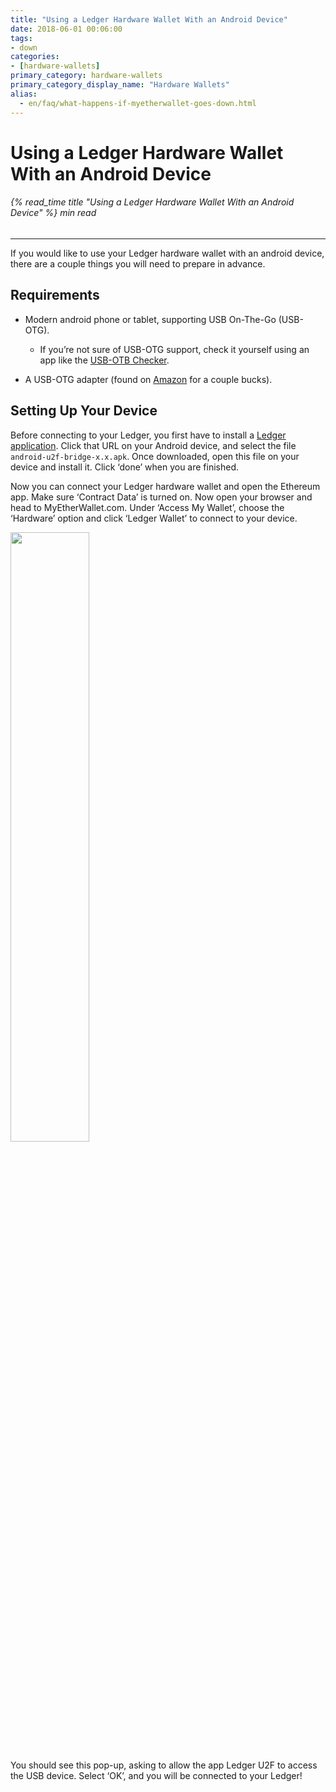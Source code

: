 ```yaml
---
title: "Using a Ledger Hardware Wallet With an Android Device"
date: 2018-06-01 00:06:00
tags:
- down
categories:
- [hardware-wallets]
primary_category: hardware-wallets
primary_category_display_name: "Hardware Wallets"
alias:
  - en/faq/what-happens-if-myetherwallet-goes-down.html
---
```


# **Using a Ledger Hardware Wallet With an Android Device**

###### {% read_time title "Using a Ledger Hardware Wallet With an Android Device" %} min read

* * *

If you would like to use your Ledger hardware wallet with an android device, there are a couple things you will need to prepare in advance.

## **Requirements**

-   Modern android phone or tablet, supporting USB On-The-Go (USB-OTG).
    -   If you’re not sure of USB-OTG support, check it yourself using an app like the [USB-OTB Checker][usbOTG].

-   A USB-OTG adapter (found on [Amazon][usbAdapter] for a couple bucks).

## **Setting Up Your Device**

Before connecting to your Ledger, you first have to install a [Ledger application][ledgerApp]. Click that URL on your Android device, and select the file `android-u2f-bridge-x.x.apk`. Once downloaded, open this file on your device and install it. Click ‘done’ when you are finished.

Now you can connect your Ledger hardware wallet and open the Ethereum app. Make sure ‘Contract Data’ is turned on. Now open your browser and head to MyEtherWallet.com. Under ‘Access My Wallet’, choose the ‘Hardware’ option and click ‘Ledger Wallet’ to connect to your device.

<img src="/images/posts/hardware-wallets/ledger-hardware-wallet-using-with-android-01.png" width="50%">

You should see this pop-up, asking to allow the app Ledger U2F to access the USB device. Select ‘OK’, and you will be connected to your Ledger!

[usbOTG]: https://play.google.com/store/apps/details?id=com.faitaujapon.otg

[usbAdapter]: https://www.amazon.com/s/ref=nb_sb_noss_2?url=search-alias%3Daps&field-keywords=usb+otg+adapter

[ledgerApp]: https://github.com/LedgerHQ/android-u2f-bridge/releases
